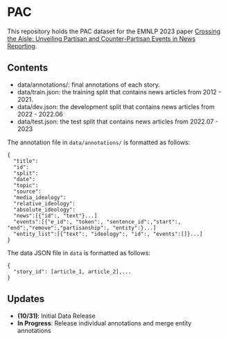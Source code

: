 # PAC
This repository holds the PAC dataset for the EMNLP 2023 paper [Crossing the Aisle: Unveiling Partisan and Counter-Partisan Events in News Reporting](https://arxiv.org/abs/2310.18768).

## Contents
- data/annotations/: final annotations of each story.
- data/train.json: the training split that contains news articles from 2012 - 2021.
- data/dev.json: the development split that contains news articles from 2022 - 2022.06
- data/test.json: the test split that contains news articles from 2022.07 - 2023

The annotation file in `data/annotations/` is formatted as follows:
```
{
  "title":
  "id":
  "split":
  "date":
  "topic":
  "source":
  "media_ideology":
  "relative_ideology":
  "absolute_ideology":
  "news":[{"id":, "text"}...]
  "events":[{"e_id":, "token":, "sentence_id":,"start":, "end":,"remove":,"partisanship":, "entity":}...]
  "entity_list":[{"text":, "ideology":, "id":, "events":[]}...]
}
```
The data JSON file in `data` is formatted as follows:
```
{
  "story_id": [article_1, article_2],...
}
```
## Updates ##
- **(10/31)**: Initial Data Release
- **In Progress**: Release individual annotations and merge entity annotations
